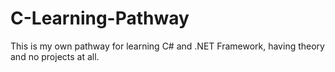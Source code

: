 # C-Learning-Pathway

This is my own pathway for learning C# and .NET Framework, having theory and no projects at all.
